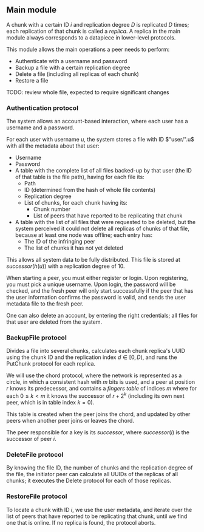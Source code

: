 ## Main module

A chunk with a certain ID $i$ and replication degree $D$ is replicated $D$ times; each replication of that chunk is called a *replica*. A replica in the main module always corresponds to a datapiece in lower-level protocols.

This module allows the main operations a peer needs to perform:

- Authenticate with a username and password
- Backup a file with a certain replication degree
- Delete a file (including all replicas of each chunk)
- Restore a file

TODO: review whole file, expected to require significant changes

### Authentication protocol

The system allows an account-based interaction, where each user has a username and a password.

For each user with username $u$, the system stores a file with ID $"user/".u$ with all the metadata about that user:
- Username
- Password
- A table with the complete list of all files backed-up by that user (the ID of that table is the file path), having for each file its:
  - Path
  - ID (determined from the hash of whole file contents)
  - Replication degree
  - List of chunks, for each chunk having its:
    - Chunk number
    - List of peers that have reported to be replicating that chunk
- A table with the list of all files that were requested to be deleted, but the system perceived it could not delete all replicas of chunks of that file, because at least one node was offline; each entry has:
  - The ID of the infringing peer
  - The list of chunks it has not yet deleted

This allows all system data to be fully distributed. This file is stored at $successor(h(u))$ with a replication degree of 10.

When starting a peer, you must either register or login. Upon registering, you must pick a unique username. Upon login, the password will be checked, and the fresh peer will only start successfully if the peer that has the user information confirms the password is valid, and sends the user metadata file to the fresh peer.

One can also delete an account, by entering the right credentials; all files for that user are deleted from the system.

### BackupFile protocol

Divides a file into several chunks, calculates each chunk replica's UUID using the chunk ID and the replication index $d \in [0, D)$, and runs the PutChunk protocol for each replica.

We will use the chord protocol, where the network is represented as a circle, in which a consistent hash with $m$ bits is used, and a peer at position $r$ knows its predecessor, and contains a *fingers table* of indices $m$ where for each $0 ≤ k < m$ it knows the successor of $r+2^k$ (including its own next peer, which is in table index $k=0$).

This table is created when the peer joins the chord, and updated by other peers when another peer joins or leaves the chord.

The peer responsible for a key is its *successor*, where $successor(i)$ is the successor of peer $i$.

### DeleteFile protocol

By knowing the file ID, the number of chunks and the replication degree of the file, the initiator peer can calculate all UUIDs of the replicas of all chunks; it executes the Delete protocol for each of those replicas.

### RestoreFile protocol

To locate a chunk with ID $i$, we use the user metadata, and iterate over the list of peers that have reported to be replicating that chunk, until we find one that is online. If no replica is found, the protocol aborts.

